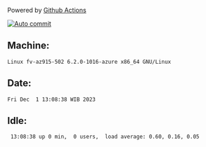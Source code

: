 Powered by [Github Actions](https://github.com/features/actions)

[![Auto commit](https://github.com/hiage/workstation/workflows/Auto%20commit/badge.svg)](https://github.com/hiage/workstation/actions?query=workflow%3A%22Auto+commit%22)

## Machine:
```
Linux fv-az915-502 6.2.0-1016-azure x86_64 GNU/Linux
```
## Date:
```
Fri Dec  1 13:08:38 WIB 2023
```
## Idle:
```
 13:08:38 up 0 min,  0 users,  load average: 0.60, 0.16, 0.05
```
